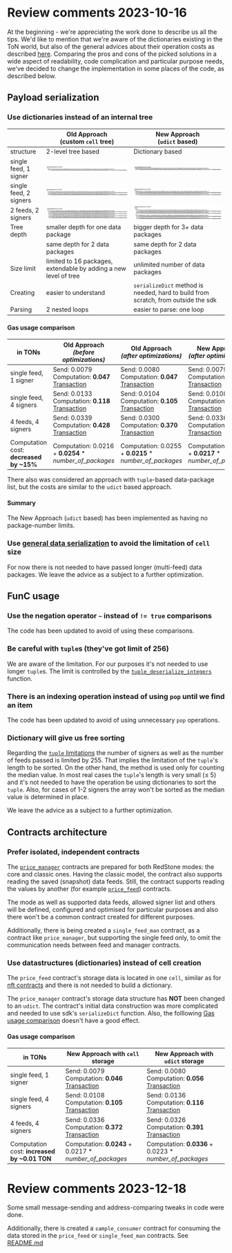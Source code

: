 # Review comments 2023-10-16

At the beginning - we're appreciating the work done to describe us all the tips. We'd like to mention that
we're aware of the dictionaries existing in the ToN world, but also of the general advices about
their operation costs as described [here](https://docs.ton.org/ko/develop/howto/fees-low-level#dictionaries).
Comparing the pros and cons of the picked solutions in a wide aspect of readability, code complication and particular
purpose needs, we've decided to change the implementation in some places of the code, as described below.

## Payload serialization

### Use dictionaries instead of an internal tree

|                        | Old Approach<br />(custom `cell` tree)                           | New Approach<br />(`udict` based)                                                  |  
|------------------------|------------------------------------------------------------------|------------------------------------------------------------------------------------|
| structure              | 2-level tree based                                               | Dictionary based                                                                   |
| single feed, 1 signer  | ![old_1x1.png](old_1x1.png)                                      | ![new_1x1.png](new_1x1.png)                                                        |
| single feed, 2 signers | ![old_1x2.png](old_1x2.png)                                      | ![new_1x2.png](new_1x2.png)                                                        |
| 2 feeds, 2 signers     | ![old_1x2.png](old_2x2.png)                                      | ![new_2x2.png](new_2x2.png)                                                        |
| Tree depth             | smaller depth for one data package                               | bigger depth for 3+ data packages                                                  |
|                        | same depth for 2 data packages                                   | same depth for 2 data packages                                                     |
| Size limit             | limited to 16 packages, extendable by adding a new level of tree | unlimited number of data packages                                                  |
| Creating               | easier to understand                                             | `serializeDict` method is needed, hard to build from scratch, from outside the sdk |
| Parsing                | 2 nested loops                                                   | easier to parse: one loop                                                          |

#### Gas usage comparison

| in TONs                                 | Old Approach<br/>*(before optimizations)*                                                                                                                             | Old Approach<br />*(after optimizations)*                                                                                                                             | New Approach     <br/>*(after optimizations*)                                                                                                                         |  
|-----------------------------------------|-----------------------------------------------------------------------------------------------------------------------------------------------------------------------|-----------------------------------------------------------------------------------------------------------------------------------------------------------------------|-----------------------------------------------------------------------------------------------------------------------------------------------------------------------|
| single feed, 1 signer                   | Send: 0.0079<br/>Computation: **0.047**<br/>[Transaction](https://testnet.tonviewer.com/transaction/226c75616240e5deae14328018dc06d06d8e6148e6cfca1cff9453b34915f7bc) | Send: 0.0080<br/>Computation: **0.047**<br/>[Transaction](https://testnet.tonviewer.com/transaction/7872df93ca57dcfa646bd96e31a7af315286bd1b8b02d24d5f65022b72045718) | Send: 0.0079<br/>Computation: **0.046**<br/>[Transaction](https://testnet.tonviewer.com/transaction/dd4b9d3001ce189fcb66fec4c004b15ec9b31f8d3a6781692b54454009959650) | |
| single feed, 4 signers                  | Send: 0.0133<br/>Computation: **0.118**<br/>[Transaction](https://testnet.tonviewer.com/transaction/7202d8ea3246c83c1a582eec0ce526eb0edaf78dfe5758c214e538e7df7aec42) | Send: 0.0104<br/>Computation: **0.105**<br/>[Transaction](https://testnet.tonviewer.com/transaction/9fe5d23b6718ff5955f10c47c71dbebf38764cf411af9bf2530a07a84296e27e) | Send: 0.0108<br/>Computation: **0.105**<br/>[Transaction](https://testnet.tonviewer.com/transaction/7cb1ed7cab5372f9c277b96747a0af48c06f6936ed8e7b729ce71eff012a138a) |
| 4 feeds, 4 signers                      | Send: 0.0339<br/>Computation: **0.428**<br/>[Transaction](https://testnet.tonviewer.com/transaction/d4c81ba8ccaded178edd2baf66761545061e39ad6697af285f6689864be97106) | Send: 0.0300<br/>Computation: **0.370**<br/>[Transaction](https://testnet.tonviewer.com/transaction/4d8d857bd5b2567349b2885c536477da1c50bc2b4b1f1c6fea3f91a3f9b2491a) | Send: 0.0336<br/>Computation: **0.372**<br/>[Transaction](https://testnet.tonviewer.com/transaction/928c69b3c45ca0e1a1fa9c7cad8673fd58997ba0fb8f9da8c9b224d1b323b570) |
| Computation cost: **decreased by ~15%** | Computation: 0.0216 + **0.0254** * *number_of_packages*                                                                                                               | Computation: 0.0255 + **0.0215** * *number_of_packages*                                                                                                               | Computation: 0.0243 + **0.0217** * *number_of_packages*                                                                                                               |

There also was considered an approach with `tuple`-based data-package list,
but the costs are similar to the `udict` based approach.

#### Summary

The New Approach (`udict` based) has been implemented as having no package-number limits.

### Use [general data serialization](https://github.com/ton-blockchain/TEPs/blob/master/text/0064-token-data-standard.md#data-serialization) to avoid the limitation of `cell` size

For now there is not needed to have passed longer (multi-feed) data packages.
We leave the advice as a subject to a further optimization.

## FunC usage

### Use the negation operator `~` instead of `!= true` comparisons

The code has been updated to avoid of using these comparisons.

### Be careful with `tuple`s (they've got limit of 256)

We are aware of the limitation. For our purposes it's not needed to use longer `tuple`s.
The limit is controlled by
the [`tuple_deserialize_integers`](https://github.com/redstone-finance/redstone-oracles-monorepo/blob/main/packages/ton-connector/contracts/redstone/tuple.fc#L109)
function.

### There is an indexing operation instead of using `pop` until we find an item

The code has been updated to avoid of using unnecessary `pop` operations.

### Dictionary will give us free sorting

Regarding the [`tuple` limitations](#be-careful-with-tuples-theyve-got-limit-of-256)
the number of signers as well as the number of feeds passed is limited by 255.
That implies the limitation of the `tuple`'s length to be sorted.
On the other hand, the method is used only for counting the median value.
In most real cases the `tuple`'s length is very small (&leq; 5) and it's not needed to have the operation be using
dictionaries to sort the `tuple`. Also, for cases of 1-2 signers the array won't be sorted as the median value is
determined in place.

We leave the advice as a subject to a further optimization.

## Contracts architecture

### Prefer isolated, independent contracts

The [`price_manager`](https://github.com/redstone-finance/redstone-oracles-monorepo/blob/main/packages/ton-connector/contracts/price_manager.fc)
contracts are prepared for both RedStone modes: the core and classic ones. Having the classic model, the contract
also supports reading the saved (snapshot) data feeds. Still, the contract supports reading the values by another
(for
example [`price_feed`](https://github.com/redstone-finance/redstone-oracles-monorepo/blob/main/packages/ton-connector/contracts/price_feed.fc))
contracts.

The mode as well as supported data feeds, allowed signer list and others will be defined, configured and optimised for
particular purposes and also there won't be a common contract created for different purposes.

Additionally, there is being created a `single_feed_man` contract, as a contract like `price_manager`, but supporting
the single feed only, to omit the communication needs between feed and manager contracts.

### Use datastructures (dictionaries) instead of cell creation

The `price_feed` contract's storage data is located in one `cell`, similar as
for [nft contracts](https://github.com/ton-blockchain/token-contract/blob/main/nft/nft-item.fc)
and there is not needed to build a dictionary.

The `price_manager` contract's storage data structure has **NOT** been changed to an `udict`.
The contract's initial data construction was more complicated and needed to use sdk's `serializeDict` function.
Also, the folllowing [Gas usage comparison](#gas-usage-comparison-1) doesn't have a good effect.

#### Gas usage comparison

| in TONs                                      | New Approach with `cell` storage                                                                                                                                      | New Approach with `udict` storage                                                                                                                                       |  
|----------------------------------------------|-----------------------------------------------------------------------------------------------------------------------------------------------------------------------|-------------------------------------------------------------------------------------------------------------------------------------------------------------------------|
| single feed, 1 signer                        | Send: 0.0079<br/>Computation: **0.046**<br/>[Transaction](https://testnet.tonviewer.com/transaction/dd4b9d3001ce189fcb66fec4c004b15ec9b31f8d3a6781692b54454009959650) | Send: 0.0080<br/>Computation: **0.056**  <br/>[Transaction](https://testnet.tonviewer.com/transaction/d1de91fe9c46dc090b16e25b8bbf84b88918800414513a9e7ff1df6f7f7f7271) |
| single feed, 4 signers                       | Send: 0.0108<br/>Computation: **0.105**<br/>[Transaction](https://testnet.tonviewer.com/transaction/7cb1ed7cab5372f9c277b96747a0af48c06f6936ed8e7b729ce71eff012a138a) | Send: 0.0136<br/>Computation: **0.116**<br/>[Transaction](https://testnet.tonviewer.com/transaction/596ac33d361d5a6cf4cb48d3f57e6899c75e258f64d90605402689828ba9c2a4)   |
| 4 feeds, 4 signers                           | Send: 0.0336<br/>Computation: **0.372**<br/>[Transaction](https://testnet.tonviewer.com/transaction/928c69b3c45ca0e1a1fa9c7cad8673fd58997ba0fb8f9da8c9b224d1b323b570) | Send: 0.0326<br/>Computation: **0.391**<br/>[Transaction](https://testnet.tonviewer.com/transaction/9b82ddae1f5828cf8dae648faa39943500c663baf806bfc5d68eed7816857762)   |
| Computation cost: **increased by ~0.01 TON** | Computation: **0.0243** + 0.0217 *            *number_of_packages*                                                                                                    | Computation: **0.0336** + 0.0223 *            *number_of_packages*                                                                                                      |

# Review comments 2023-12-18

Some small message-sending and address-comparing tweaks in code were done.

Additionally, there is created a `sample_consumer` contract for consuming the data stored in the `price_feed`
or `single_feed_man` contracts. See [README.md](../contracts/README.md#sample_consumerfc)